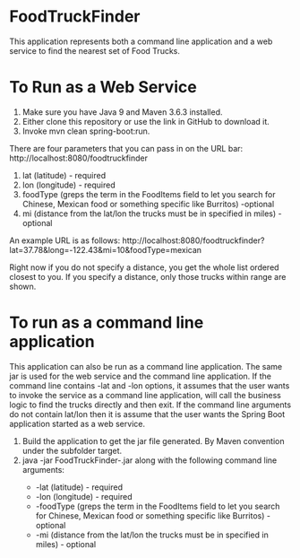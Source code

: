 # FoodTruckFinder
This application represents both a command line application and a web service to find the nearest set of Food Trucks.

# To Run as a Web Service
1. Make sure you have Java 9 and Maven 3.6.3 installed.
2. Either clone this repository or use the link in GitHub to download it.
3. Invoke mvn clean spring-boot:run.

There are four parameters that you can pass in on the URL bar:
http://localhost:8080/foodtruckfinder
1. lat (latitude) - required
2. lon (longitude) - required
3. foodType (greps the term in the FoodItems field to let you search for Chinese, Mexican food or something specific like Burritos) -optional
4. mi (distance from the lat/lon the trucks must be in specified in miles) - optional

An example URL is as follows:
http://localhost:8080/foodtruckfinder?lat=37.78&long=-122.43&mi=10&foodType=mexican


Right now if you do not specify a distance, you get the whole list ordered closest to you.  If you specify a distance, only those trucks within range are shown.

# To run as a command line application
This application can also be run as a command line application.  The same jar is used for the web service and the command line application.  If the command line contains -lat  and -lon options, it assumes that the user wants to invoke the service as a command line application, will call the business logic to find the trucks directly and then exit.  If the command line arguments do not contain lat/lon then it is assume that the user wants the Spring Boot application started as a web service.
1. Build the application to get the jar file generated.  By Maven convention under the subfolder target.
2. java -jar FoodTruckFinder-<version>.jar along with the following command line arguments:
    - -lat (latitude) - required
    - -lon (longitude) - required
    - -foodType (greps the term in the FoodItems field to let you search for Chinese, Mexican food or something specific like Burritos) -optional
    - -mi (distance from the lat/lon the trucks must be in specified in miles) - optional


